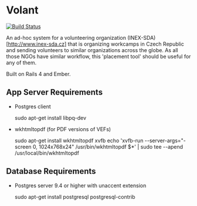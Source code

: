 # Volant

[![Build Status](https://travis-ci.org/HakubJozak/volant.svg)](https://travis-ci.org/HakubJozak/volant.svg?branch=ember)

An ad-hoc system for a volunteering organization (INEX-SDA)[http://www.inex-sda.cz] that is organizing workcamps in Czech Republic and
sending volunteers to similar organizations across the globe. As all those NGOs have similar workflow, this 'placement tool' should be useful
for any of them.

Built on Rails 4 and Ember.

## App Server Requirements

 - Postgres client

    sudo apt-get install libpq-dev 

 - wkhtmltopdf (for PDF versions of VEFs)

    sudo apt-get install wkhtmltopdf xvfb
    echo 'xvfb-run --server-args="-screen 0, 1024x768x24" /usr/bin/wkhtmltopdf $*' | sudo tee --apend /usr/local/bin/wkhtmltopdf

## Database Requirements

- Postgres server 9.4 or higher with unaccent extension

    sudo apt-get install postgresql postgresql-contrib

